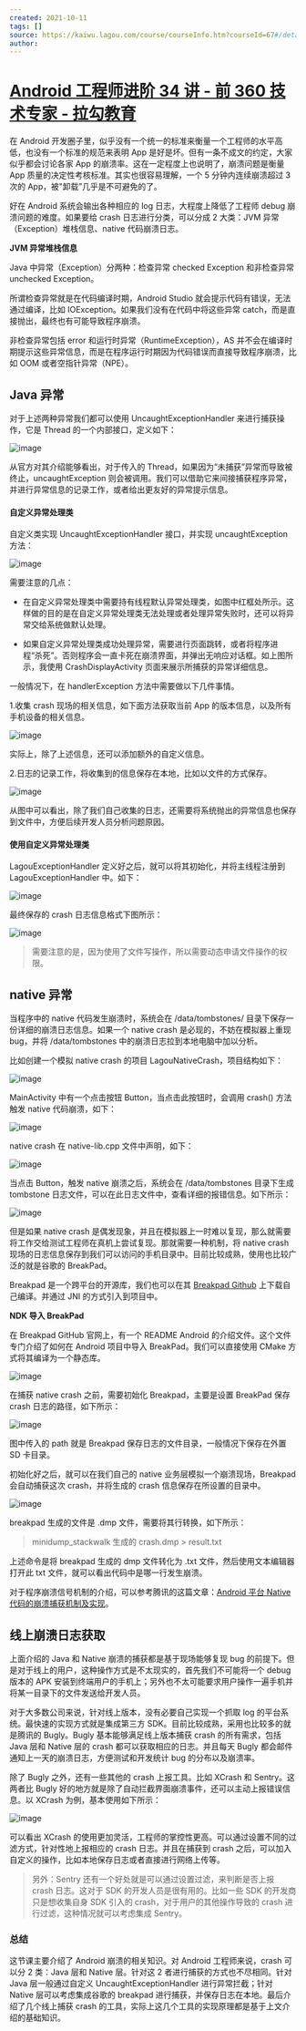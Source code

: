 ```yaml
---
created: 2021-10-11
tags: []
source: https://kaiwu.lagou.com/course/courseInfo.htm?courseId=67#/detail/pc?id=1854
author: 
---
```


# [Android 工程师进阶 34 讲 - 前 360 技术专家 - 拉勾教育](https://kaiwu.lagou.com/course/courseInfo.htm?courseId=67#/detail/pc?id=1854)


在 Android 开发圈子里，似乎没有一个统一的标准来衡量一个工程师的水平高低，也没有一个标准的规范来表明 App 是好是坏。但有一条不成文的约定，大家似乎都会讨论各家 App 的崩溃率。这在一定程度上也说明了，崩溃问题是衡量 App 质量的决定性考核标准。其实也很容易理解，一个 5 分钟内连续崩溃超过 3 次的 App，被"卸载”几乎是不可避免的了。

好在 Android 系统会输出各种相应的 log 日志，大程度上降低了工程师 debug 崩溃问题的难度。如果要给 crash 日志进行分类，可以分成 2 大类：JVM 异常（Exception）堆栈信息、native 代码崩溃日志。

**JVM 异常堆栈信息**

Java 中异常（Exception）分两种：检查异常 checked Exception 和非检查异常 unchecked Exception。

所谓检查异常就是在代码编译时期，Android Studio 就会提示代码有错误，无法通过编译，比如 IOException。如果我们没有在代码中将这些异常 catch，而是直接抛出，最终也有可能导致程序崩溃。

非检查异常包括 error 和运行时异常（RuntimeException），AS 并不会在编译时期提示这些异常信息，而是在程序运行时期因为代码错误而直接导致程序崩溃，比如 OOM 或者空指针异常（NPE）。

## Java 异常

对于上述两种异常我们都可以使用 UncaughtExceptionHandler 来进行捕获操作，它是 Thread 的一个内部接口，定义如下：

![image](https://s0.lgstatic.com/i/image/M00/20/6E/Ciqc1F7ofWiAV2aBAAEGhcbtn98977.png)

从官方对其介绍能够看出，对于传入的 Thread，如果因为“未捕获”异常而导致被终止，uncaughtException 则会被调用。我们可以借助它来间接捕获程序异常，并进行异常信息的记录工作，或者给出更友好的异常提示信息。

#### 自定义异常处理类

自定义类实现 UncaughtExceptionHandler 接口，并实现 uncaughtException 方法：

![image](https://s0.lgstatic.com/i/image/M00/20/6E/Ciqc1F7ofXaAcZ7MAAK-ubwIhZk797.png)

需要注意的几点：

-   在自定义异常处理类中需要持有线程默认异常处理类，如图中红框处所示。这样做的目的是在自定义异常处理类无法处理或者处理异常失败时，还可以将异常交给系统做默认处理。
    
-   如果自定义异常处理类成功处理异常，需要进行页面跳转，或者将程序进程“杀死”。否则程序会一直卡死在崩溃界面，并弹出无响应对话框。如上图所示，我使用 CrashDisplayActivity 页面来展示所捕获的异常详细信息。
    

一般情况下，在 handlerException 方法中需要做以下几件事情。

1.收集 crash 现场的相关信息，如下面方法获取当前 App 的版本信息，以及所有手机设备的相关信息。

![image](https://s0.lgstatic.com/i/image/M00/20/7A/CgqCHl7ofYSAeFGcAAJnMJd645o410.png)

实际上，除了上述信息，还可以添加额外的自定义信息。

2.日志的记录工作，将收集到的信息保存在本地，比如以文件的方式保存。

![image](https://s0.lgstatic.com/i/image/M00/20/6E/Ciqc1F7ofYuAEnnPAAGeBy97jW8168.png)

从图中可以看出，除了我们自己收集的日志，还需要将系统抛出的异常信息也保存到文件中，方便后续开发人员分析问题原因。

#### 使用自定义异常处理类

LagouExceptionHandler 定义好之后，就可以将其初始化，并将主线程注册到 LagouExceptionHandler 中。如下：

![image](https://s0.lgstatic.com/i/image/M00/20/7A/CgqCHl7ofZmAVDhnAACUY1wtWYQ757.png)

最终保存的 crash 日志信息格式下图所示：

![image](https://s0.lgstatic.com/i/image/M00/20/6F/Ciqc1F7ofaCAV-N0AAK1uzObDPg259.png)

> 需要注意的是，因为使用了文件写操作，所以需要动态申请文件操作的权限。

## native 异常

当程序中的 native 代码发生崩溃时，系统会在 /data/tombstones/ 目录下保存一份详细的崩溃日志信息。如果一个 native crash 是必现的，不妨在模拟器上重现 bug，并将 /data/tombstones 中的崩溃日志拉到本地电脑中加以分析。

比如创建一个模拟 native crash 的项目 LagouNativeCrash，项目结构如下：

![image](https://s0.lgstatic.com/i/image/M00/20/6F/Ciqc1F7ofa2AOQEoAABoHjKPFO4484.png)

MainActivity 中有一个点击按钮 Button，当点击此按钮时，会调用 crash() 方法触发 native 代码崩溃，如下：

![image](https://s0.lgstatic.com/i/image/M00/20/6F/Ciqc1F7ofbWACu1SAABHFSC0bhA498.png)

native crash 在 native-lib.cpp 文件中声明，如下：

![image](https://s0.lgstatic.com/i/image/M00/20/7A/CgqCHl7ofbyAMpx-AADl8pNCN4o838.png)

当点击 Button，触发 native 崩溃之后，系统会在 /data/tombstones 目录下生成 tombstone 日志文件，可以在此日志文件中，查看详细的报错信息。如下所示：

![image](https://s0.lgstatic.com/i/image/M00/20/6F/Ciqc1F7ofcWAPr9kAASbO90geqo412.png)

但是如果 native crash 是偶发现象，并且在模拟器上一时难以复现，那么就需要将工作交给测试工程师在真机上尝试复现。那就需要一种机制，将 native crash 现场的日志信息保存到我们可以访问的手机目录中。目前比较成熟，使用也比较广泛的就是谷歌的 BreakPad。

Breakpad 是一个跨平台的开源库，我们也可以在其 [Breakpad Github](https://github.com/google/breakpad) 上下载自己编译。并通过 JNI 的方式引入到项目中。

**NDK 导入 BreakPad**

在 Breakpad GitHub 官网上，有一个 README Android 的介绍文件。这个文件专门介绍了如何在 Android 项目中导入 BreakPad。我们可以直接使用 CMake 方式将其编译为一个静态库。

![image](https://s0.lgstatic.com/i/image/M00/20/7B/CgqCHl7ofdmAexkGAAQt9jC9U2g259.png)

在捕获 native crash 之前，需要初始化 Breakpad，主要是设置 BreakPad 保存 crash 日志的路径，如下所示：

![image](https://s0.lgstatic.com/i/image/M00/20/6F/Ciqc1F7ofeOAOmfAAAI9QS6RESI036.png)

图中传入的 path 就是 Breakpad 保存日志的文件目录，一般情况下保存在外置 SD 卡目录。

初始化好之后，就可以在我们自己的 native 业务层模拟一个崩溃现场，Breakpad 会自动捕获这次 crash，并将生成的 crash 信息保存在所设置的目录中。

![image](https://s0.lgstatic.com/i/image/M00/20/7B/CgqCHl7ofeuAJlINAADteaIIElo908.png)

breakpad 生成的文件是 .dmp 文件，需要将其行转换，如下所示：

> minidump\_stackwalk 生成的 crash.dmp > result.txt

上述命令是将 breakpad 生成的 dmp 文件转化为 .txt 文件，然后使用文本编辑器打开此 txt 文件，就可以看出代码中是哪一行发生崩溃。

对于程序崩溃信号机制的介绍，可以参考腾讯的这篇文章：[Android 平台 Native 代码的崩溃捕获机制及实现](https://mp.weixin.qq.com/s/g-WzYF3wWAljok1XjPoo7w?)。

## 线上崩溃日志获取

上面介绍的 Java 和 Native 崩溃的捕获都是基于现场能够复现 bug 的前提下。但是对于线上的用户，这种操作方式是不太现实的，首先我们不可能将一个 debug 版本的 APK 安装到终端用户的手机上；另外也不太可能要求用户操作一遍手机并将某一目录下的文件发送给开发人员。

对于大多数公司来说，针对线上版本，没有必要自己实现一个抓取 log 的平台系统。最快速的实现方式就是集成第三方 SDK。目前比较成熟，采用也比较多的就是腾讯的 Bugly。Bugly 基本能够满足线上版本捕获 crash 的所有需求，包括 Java 层和 Native 层的 crash 都可以获取相应的日志。并且每天 Bugly 都会邮件通知上一天的崩溃日志，方便测试和开发统计 bug 的分布以及崩溃率。

除了 Bugly 之外，还有一些其他的 crash 上报工具。比如 XCrash 和 Sentry。这两者比 Bugly 好的地方就是除了自动拦截界面崩溃事件，还可以主动上报错误信息。以 XCrash 为例，基本使用如下所示：

![image](https://s0.lgstatic.com/i/image/M00/20/7B/CgqCHl7offuAb-QwAANxaVWOCd8915.png)

可以看出 XCrash 的使用更加灵活，工程师的掌控性更高。可以通过设置不同的过滤方式，针对性地上报相应的 crash 日志。并且在捕获到 crash 之后，可以加入自定义的操作，比如本地保存日志或者直接进行网络上传等。

> 另外：Sentry 还有一个好处就是可以通过设置过滤，来判断是否上报 crash 日志。这对于 SDK 的开发人员是很有用的。比如一些 SDK 的开发商只是想收集自身 SDK 引入的 crash，对于用户的其他操作导致的 crash 进行过滤，这种情况就可以考虑集成 Sentry。

### 总结

这节课主要介绍了 Android 崩溃的相关知识。对 Android 工程师来说，crash 可以分 2 类：Java 层和 Native 层。针对这 2 者进行捕获的方式也不尽相同。针对 Java 层一般通过自定义 UncaughtExceptionHandler 进行异常拦截；针对 Native 层可以考虑集成谷歌的 breakpad 进行捕获，并保存日志在本地。最后介绍了几个线上捕获 crash 的工具，实际上这几个工具的实现原理都是基于上文介绍的基础知识。
